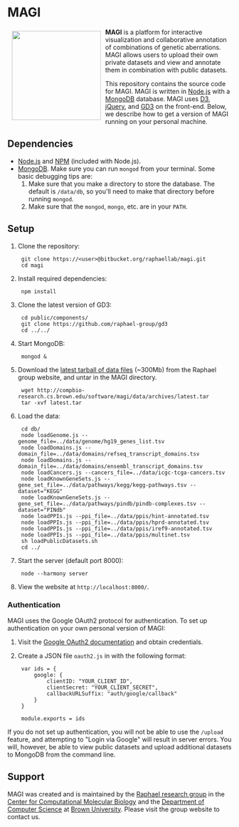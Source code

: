 # MAGI

<a href="http://magi.cs.brown.edu"><img src="http://magi.cs.brown.edu/img/magiTitle.svg" width="200px" align="left" hspace="10" vspace="6"></a>

**MAGI** is a platform for interactive visualization and collaborative annotation of combinations of genetic aberrations. MAGI allows users to upload their own private datasets and view and annotate them in combination with public datasets.

This repository contains the source code for MAGI. MAGI is written in [Node.js](http://nodejs.org/) with a [MongoDB](http://docs.mongodb.org/manual/tutorial/install-mongodb-on-os-x/) database. MAGI uses [D3](http://d3js.org/), [jQuery](http://jquery.com/), and [GD3](github.com/raphael-group/gd3) on the front-end. Below, we describe how to get a version of MAGI running on your personal machine.

## Dependencies

* [Node.js](http://nodejs.org/) and [NPM](https://www.npmjs.org/) (included with Node.js).
* [MongoDB](http://docs.mongodb.org/manual/tutorial/install-mongodb-on-os-x/). Make sure you can run `mongod` from your terminal. Some basic debugging tips are:
   1. Make sure that you make a directory to store the database. The default is `/data/db`,
      so you'll need to make that directory before running `mongod`.
   2. Make sure that the `mongod`, `mongo`, etc. are in your `PATH`.

## Setup

1. Clone the repository:

        git clone https://<user>@bitbucket.org/raphaellab/magi.git
        cd magi

2. Install required dependencies:

        npm install

3. Clone the latest version of GD3:

        cd public/components/
        git clone https://github.com/raphael-group/gd3
        cd ../../

4. Start MongoDB:

        mongod &

5. Download the [latest tarball of data files](http://compbio-research.cs.brown.edu/software/magi/data/archives/latest.tar) (~300Mb) from the Raphael group website, and untar in the MAGI directory.

        wget http://compbio-research.cs.brown.edu/software/magi/data/archives/latest.tar
        tar -xvf latest.tar

6. Load the data:

        cd db/
        node loadGenome.js --genome_file=../data/genome/hg19_genes_list.tsv
        node loadDomains.js --domain_file=../data/domains/refseq_transcript_domains.tsv
        node loadDomains.js --domain_file=../data/domains/ensembl_transcript_domains.tsv
        node loadCancers.js --cancers_file=../data/icgc-tcga-cancers.tsv
        node loadKnownGeneSets.js --gene_set_file=../data/pathways/kegg/kegg-pathways.tsv --dataset="KEGG"
        node loadKnownGeneSets.js --gene_set_file=../data/pathways/pindb/pindb-complexes.tsv --dataset="PINdb"
        node loadPPIs.js --ppi_file=../data/ppis/hint-annotated.tsv
        node loadPPIs.js --ppi_file=../data/ppis/hprd-annotated.tsv 
        node loadPPIs.js --ppi_file=../data/ppis/iref9-annotated.tsv
        node loadPPIs.js --ppi_file=../data/ppis/multinet.tsv
        sh loadPublicDatasets.sh
        cd ../

7. Start the server (default port 8000):

        node --harmony server

8. View the website at `http://localhost:8000/`.

### Authentication ###

MAGI uses the Google OAuth2 protocol for authentication. To set up authentication on your own personal version of MAGI:

1. Visit the [Google OAuth2 documentation](https://developers.google.com/accounts/docs/OAuth2) and obtain credentials.
2. Create a JSON file `oauth2.js` in with the following format:

        var ids = {
        	google: {
        		clientID: "YOUR_CLIENT_ID",
        		clientSecret: "YOUR_CLIENT_SECRET",
        		callbackURLSuffix: "auth/google/callback"
        	}
        }

        module.exports = ids

If you do not set up authentication, you will not be able to use the `/upload` feature, and attempting to "Login via Google" will result in server errors. You will, however, be able to view public datasets and upload additional datasets to MongoDB from the command line.

## Support ##

MAGI was created and is maintained by the [Raphael research group](http://compbio.cs.brown.edu) in the [Center for Computational Molecular Biology](http://brown.edu/ccmb) and the [Department of Computer Science](http://cs.brown.edu) at [Brown University](http://brown.edu). Please visit the group website to contact us.
